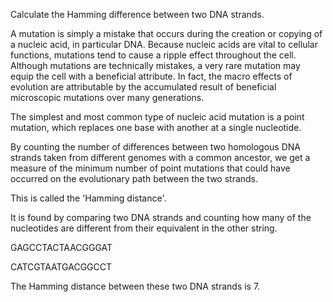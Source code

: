 Calculate the Hamming difference between two DNA strands.

A mutation is simply a mistake that occurs during the creation or copying of a nucleic acid, in particular DNA. Because nucleic acids are vital to cellular functions, mutations tend to cause a ripple effect throughout the cell. Although mutations are technically mistakes, a very rare mutation may equip the cell with a beneficial attribute. In fact, the macro effects of evolution are attributable by the accumulated result of beneficial microscopic mutations over many generations.

The simplest and most common type of nucleic acid mutation is a point mutation, which replaces one base with another at a single nucleotide.

By counting the number of differences between two homologous DNA strands taken from different genomes with a common ancestor, we get a measure of the minimum number of point mutations that could have occurred on the evolutionary path between the two strands.

This is called the 'Hamming distance'.

It is found by comparing two DNA strands and counting how many of the nucleotides are different from their equivalent in the other string.

GAGCCTACTAACGGGAT

CATCGTAATGACGGCCT

The Hamming distance between these two DNA strands is 7.